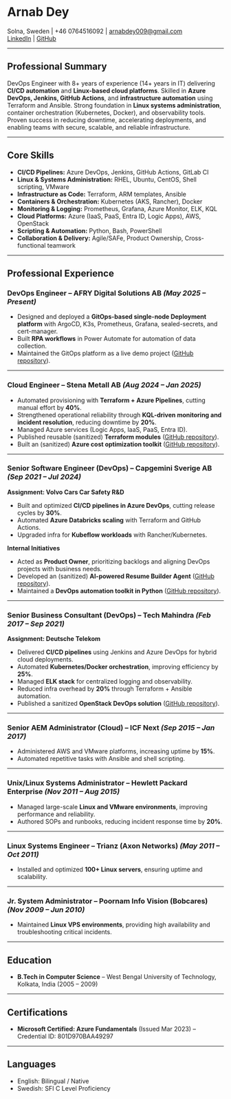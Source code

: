 # Arnab Dey

Solna, Sweden | +46 0764516092 | [arnabdey009@gmail.com](mailto:arnabdey009@gmail.com)  
[LinkedIn](https://www.linkedin.com/in/arnabdey73) | [GitHub](https://github.com/arnabdey73)

---

## **Professional Summary**

DevOps Engineer with 8+ years of experience (14+ years in IT) delivering **CI/CD automation** and **Linux-based cloud platforms**. Skilled in **Azure DevOps, Jenkins, GitHub Actions**, and **infrastructure automation** using Terraform and Ansible. Strong foundation in **Linux systems administration**, container orchestration (Kubernetes, Docker), and observability tools. Proven success in reducing downtime, accelerating deployments, and enabling teams with secure, scalable, and reliable infrastructure.

---

## **Core Skills**

- **CI/CD Pipelines:** Azure DevOps, Jenkins, GitHub Actions, GitLab CI  
- **Linux & Systems Administration:** RHEL, Ubuntu, CentOS, Shell scripting, VMware  
- **Infrastructure as Code:** Terraform, ARM templates, Ansible  
- **Containers & Orchestration:** Kubernetes (AKS, Rancher), Docker  
- **Monitoring & Logging:** Prometheus, Grafana, Azure Monitor, ELK, KQL  
- **Cloud Platforms:** Azure (IaaS, PaaS, Entra ID, Logic Apps), AWS, OpenStack  
- **Scripting & Automation:** Python, Bash, PowerShell  
- **Collaboration & Delivery:** Agile/SAFe, Product Ownership, Cross-functional teamwork  

---

## **Professional Experience**

### **DevOps Engineer – AFRY Digital Solutions AB** *(May 2025 – Present)*  

- Designed and deployed a **GitOps-based single-node Deployment platform** with ArgoCD, K3s, Prometheus, Grafana, sealed-secrets, and cert-manager.  
- Built **RPA workflows** in Power Automate for automation of data collection.  
- Maintained the GitOps platform as a live demo project ([GitHub repository](https://github.com/arnabdey73/single-node-gitops)).

---

### **Cloud Engineer – Stena Metall AB** *(Aug 2024 – Jan 2025)*  

- Automated provisioning with **Terraform + Azure Pipelines**, cutting manual effort by **40%**.  
- Strengthened operational reliability through **KQL-driven monitoring and incident resolution**, reducing downtime by **20%**.  
- Managed Azure services (Logic Apps, IaaS, PaaS, Entra ID).  
- Published reusable (sanitized) **Terraform modules** ([GitHub repository](https://github.com/arnabdey73/iac-module-library-azure)).  
- Built an (sanitized) **Azure cost optimization toolkit** ([GitHub repository](https://github.com/arnabdey73/azure-cost-optimizer)).

---

### **Senior Software Engineer (DevOps) – Capgemini Sverige AB** *(Sep 2021 – Jul 2024)*  

**Assignment: Volvo Cars Car Safety R&D**  

- Built and optimized **CI/CD pipelines in Azure DevOps**, cutting release cycles by **30%**.  
- Automated **Azure Databricks scaling** with Terraform and GitHub Actions.  
- Upgraded infra for **Kubeflow workloads** with Rancher/Kubernetes.  

**Internal Initiatives**  

- Acted as **Product Owner**, prioritizing backlogs and aligning DevOps projects with business needs.  
- Developed an (sanitized) **AI-powered Resume Builder Agent** ([GitHub repository](https://github.com/arnabdey73/resume-builder-agent)).  
- Maintained a **DevOps automation toolkit in Python** ([GitHub repository](https://github.com/arnabdey73/devops-python-automation-project)).

---

### **Senior Business Consultant (DevOps) – Tech Mahindra** *(Feb 2017 – Sep 2021)*  
**Assignment: Deutsche Telekom**  
- Delivered **CI/CD pipelines** using Jenkins and Azure DevOps for hybrid cloud deployments.  
- Automated **Kubernetes/Docker orchestration**, improving efficiency by **25%**.  
- Managed **ELK stack** for centralized logging and observability.  
- Reduced infra overhead by **20%** through Terraform + Ansible automation.  
- Published a sanitized **OpenStack DevOps solution** ([GitHub repository](https://github.com/arnabdey73/openstack-devops-suite)).

---

### **Senior AEM Administrator (Cloud) – ICF Next** *(Sep 2015 – Jan 2017)*  
- Administered AWS and VMware platforms, increasing uptime by **15%**.  
- Automated repetitive tasks with Ansible and shell scripting.  

---

### **Unix/Linux Systems Administrator – Hewlett Packard Enterprise** *(Nov 2011 – Aug 2015)*  
- Managed large-scale **Linux and VMware environments**, improving performance and reliability.  
- Authored SOPs and runbooks, reducing incident response time by **20%**.  

---

### **Linux Systems Engineer – Trianz (Axon Networks)** *(May 2011 – Oct 2011)*  
- Installed and optimized **100+ Linux servers**, ensuring uptime and scalability.  

---

### **Jr. System Administrator – Poornam Info Vision (Bobcares)** *(Nov 2009 – Jun 2010)*  
- Maintained **Linux VPS environments**, providing high availability and troubleshooting critical incidents.  

---

## **Education**
- **B.Tech in Computer Science** – West Bengal University of Technology, Kolkata, India (2005 – 2009)

---

## **Certifications**
- **Microsoft Certified: Azure Fundamentals** (Issued Mar 2023) – Credential ID: 801D970BAA49297  

---

## **Languages**
- English: Bilingual / Native  
- Swedish: SFI C Level Proficiency  
